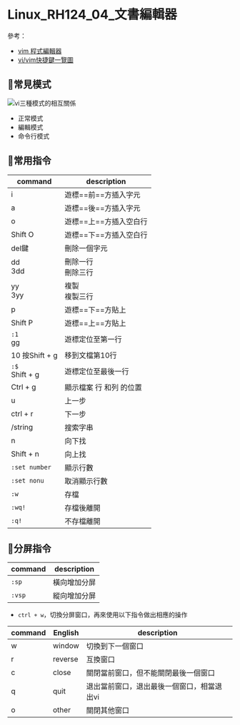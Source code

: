 # Linux_RH124_04_文書編輯器
參考：
- [vim 程式編輯器](http://linux.vbird.org/linux_basic/0310vi.php)
- [vi/vim快捷鍵一覽圖](https://kknews.cc/code/m22jz42.html)

## 🐧常見模式
![vi三種模式的相互關係](http://linux.vbird.org/linux_basic/0310vi//centos7_vi-mode.gif)
- 正常模式
- 編輯模式
- 命令行模式

## 🐧常用指令
| command            | description             |
| ------------------ | ----------------------- |
| i                  | 遊標==前==方插入字元    |
| a                  | 遊標==後==方插入字元    |
| o                  | 遊標==上==方插入空白行  |
| Shift O            | 遊標==下==方插入空白行  |
| del鍵              | 刪除一個字元            |
| dd<br/>3dd         | 刪除一行<br/>刪除三行   |
| yy<br/>3yy         | 複製<br/>複製三行       |
| p                  | 遊標==下==方貼上        |
| Shift P            | 遊標==上==方貼上        |
| `:1`<br/>gg        | 遊標定位至第一行        |
| 10 按Shift + g     | 移到文檔第10行          |
| `:$`<br/>Shift + g | 遊標定位至最後一行      |
| Ctrl + g           | 顯示檔案 行 和列 的位置 |
| u                  | 上一步                  |
| ctrl + r           | 下一步                  |
| /string            | 搜索字串                |
| n                  | 向下找                  |
| Shift + n          | 向上找                  |
| `:set number`      | 顯示行數                |
| `:set nonu`        | 取消顯示行數            |
| `:w`               | 存檔                    |
| `:wq!`             | 存檔後離開              |
| `:q!`              | 不存檔離開              |

## 🐧分屏指令
| command | description  |
| ------- | ------------ |
| `:sp`   | 橫向增加分屏 |
| `:vsp`  | 縱向增加分屏 |

- `ctrl + w`，切換分屏窗口，再來使用以下指令做出相應的操作

| command | English | description                                |
| ------- | ------- | ------------------------------------------ |
| w       | window  | 切換到下一個窗口                           |
| r       | reverse | 互換窗口                                   |
| c       | close   | 關閉當前窗口，但不能關閉最後一個窗口       |
| q       | quit    | 退出當前窗口，退出最後一個窗口，相當退出vi |
| o       | other   | 關閉其他窗口                               |
